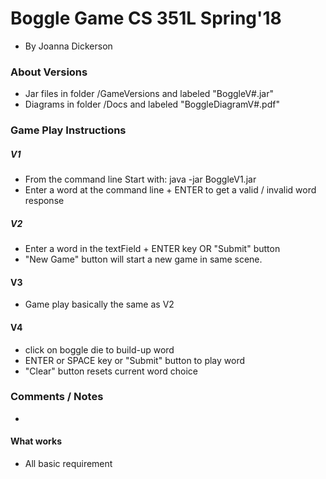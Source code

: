 # Boggle Game CS 351L Spring'18
* By Joanna Dickerson 

### About Versions 
* Jar files in folder /GameVersions and labeled "BoggleV#.jar"
* Diagrams in folder  /Docs and labeled "BoggleDiagramV#.pdf"

### Game Play Instructions

##### V1
* From the command line Start with: java -jar BoggleV1.jar
* Enter a word at the command line + ENTER to get a valid / invalid word response

##### V2
* Enter a word in the textField + ENTER key OR "Submit" button
* "New Game" button will start a new game in same scene.

#### V3
* Game play basically the same as V2

#### V4
* click on boggle die to build-up word
* ENTER or SPACE key or "Submit" button to play word  
* "Clear" button resets current word choice


### Comments / Notes
* 

#### What works
* All basic requirement










